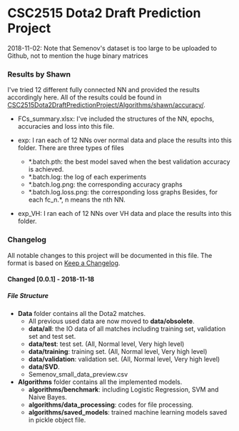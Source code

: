 # CSC2515 Dota2 Draft Prediction Project
2018-11-02: Note that Semenov's dataset is too large to be uploaded to Github, not to mention the huge binary matrices

### Results by Shawn


I've tried 12 different fully connected NN and provided the results accordingly here. All of the results could be found in [CSC2515Dota2DraftPredictionProject/Algorithms/shawn/accuracy/](https://github.com/risingdhxs/CSC2515Dota2DraftPredictionProject/tree/master/Algorithms/shawn/accuracy).

- FCs_summary.xlsx: I've included the structures of the NN, epochs, accuracies and loss into this file.

- exp: I ran each of 12 NNs over normal data and place the results into this folder. There are three types of files
    - \*.batch.pth: the best model saved when the best validation accuracy is achieved.
    - \*.batch.log: the log of each experiments
    - \*.batch.log.png: the corresponding accuracy graphs
    - \*.batch.log.loss.png: the corresponding loss graphs
    Besides, for each fc_n.*, n means the nth NN.

- exp_VH: I ran each of 12 NNs over VH data and place the results into this folder.

### Changelog
All notable changes to this project will be documented in this file. The format is based on [Keep a Changelog](https://keepachangelog.com/en/1.0.0/).

#### Changed [0.0.1] - 2018-11-18
##### File Structure
- **Data** folder contains all the Dota2 matches.
    - All previous used data are now moved to **data/obsolete**. 
    - **data/all**: the IO data of all matches including training set, validation set and test set.
    - **data/test**: test set. (All, Normal level, Very high level)
    - **data/training**: training set. (All, Normal level, Very high level)
    - **data/validation**: validation set. (All, Normal level, Very high level)
    - **data/SVD**.
    - Semenov_small_data_preview.csv
- **Algorithms** folder contains all the implemented models.
    - **algorithms/benchmark**: including Logistic Regression, SVM and Naive Bayes.
    - **algorithms/data_processing**: codes for file processing.
    - **algorithms/saved_models**: trained machine learning models saved in pickle object file.

